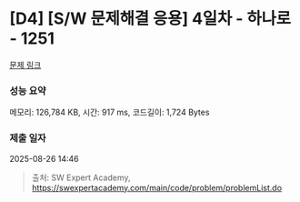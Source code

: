 # [D4] [S/W 문제해결 응용] 4일차 - 하나로 - 1251 

[문제 링크](https://swexpertacademy.com/main/code/problem/problemDetail.do?contestProbId=AV15StKqAQkCFAYD) 

### 성능 요약

메모리: 126,784 KB, 시간: 917 ms, 코드길이: 1,724 Bytes

### 제출 일자

2025-08-26 14:46



> 출처: SW Expert Academy, https://swexpertacademy.com/main/code/problem/problemList.do